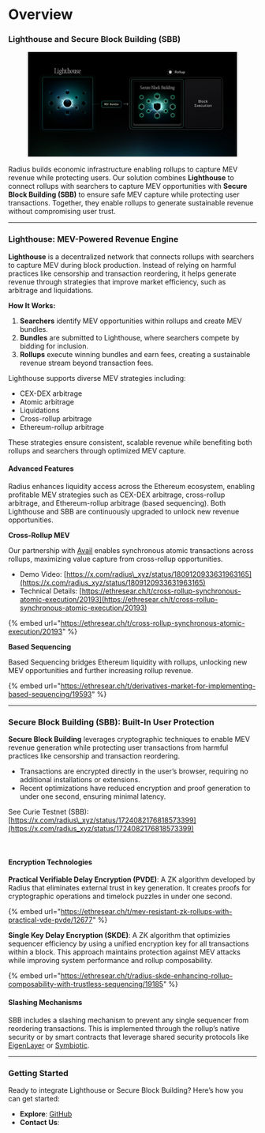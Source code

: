 # Overview

### Lighthouse and Secure Block Building (SBB)

<figure><img src=".gitbook/assets/image (24).png" alt=""><figcaption></figcaption></figure>

Radius builds economic infrastructure enabling rollups to capture MEV revenue while protecting users. Our solution combines **Lighthouse** to connect rollups with searchers to capture MEV opportunities with **Secure Block Building (SBB)** to ensure safe MEV capture while protecting user transactions. Together, they enable rollups to generate sustainable revenue without compromising user trust.

***

### Lighthouse: MEV-Powered Revenue Engine

**Lighthouse** is a decentralized network that connects rollups with searchers to capture MEV during block production. Instead of relying on harmful practices like censorship and transaction reordering, it helps generate revenue through strategies that improve market efficiency, such as arbitrage and liquidations.

**How It Works:**&#x20;

1. **Searchers** identify MEV opportunities within rollups and create MEV bundles.
2. **Bundles** are submitted to Lighthouse, where searchers compete by bidding for inclusion.
3. **Rollups** execute winning bundles and earn fees, creating a sustainable revenue stream beyond transaction fees.

Lighthouse supports diverse MEV strategies including:

* CEX-DEX arbitrage
* Atomic arbitrage
* Liquidations
* Cross-rollup arbitrage
* Ethereum-rollup arbitrage

These strategies ensure consistent, scalable revenue while benefiting both rollups and searchers through optimized MEV capture.



#### Advanced Features

Radius enhances liquidity access across the Ethereum ecosystem, enabling profitable MEV strategies such as CEX-DEX arbitrage, cross-rollup arbitrage, and Ethereum-rollup arbitrage (based sequencing). Both Lighthouse and SBB are continuously upgraded to unlock new revenue opportunities.



**Cross-Rollup MEV**

Our partnership with [Avail](https://www.availproject.org/) enables synchronous atomic transactions across rollups, maximizing value capture from cross-rollup opportunities.

* Demo Video: [https://x.com/radius\_xyz/status/1809120933631963165](https://x.com/radius_xyz/status/1809120933631963165)
* Technical Details: [https://ethresear.ch/t/cross-rollup-synchronous-atomic-execution/20193](https://ethresear.ch/t/cross-rollup-synchronous-atomic-execution/20193)

{% embed url="https://ethresear.ch/t/cross-rollup-synchronous-atomic-execution/20193" %}

**Based Sequencing**

Based Sequencing bridges Ethereum liquidity with rollups, unlocking new MEV opportunities and further increasing rollup revenue.

{% embed url="https://ethresear.ch/t/derivatives-market-for-implementing-based-sequencing/19593" %}

***

### Secure Block Building (SBB): Built-In User Protection

**Secure Block Building** leverages cryptographic techniques to enable MEV revenue generation while protecting user transactions from harmful practices like censorship and transaction reordering.

* Transactions are encrypted directly in the user’s browser, requiring no additional installations or extensions.
* Recent optimizations have reduced encryption and proof generation to under one second, ensuring minimal latency.

See Curie Testnet (SBB): [https://x.com/radius\_xyz/status/1724082176818573399](https://x.com/radius_xyz/status/1724082176818573399)

​

#### Encryption Technologies

**Practical Verifiable Delay Encryption (PVDE)**: A ZK algorithm developed by Radius that eliminates external trust in key generation. It creates proofs for cryptographic operations and timelock puzzles in under one second.

{% embed url="https://ethresear.ch/t/mev-resistant-zk-rollups-with-practical-vde-pvde/12677" %}

**Single Key Delay Encryption (SKDE)**: A ZK algorithm that optimizies sequencer efficiency by using a unified encryption key for all transactions within a block. This approach maintains protection against MEV attacks while improving system performance and rollup composability.

{% embed url="https://ethresear.ch/t/radius-skde-enhancing-rollup-composability-with-trustless-sequencing/19185" %}

#### Slashing Mechanisms&#x20;

SBB includes a slashing mechanism to prevent any single sequencer from reordering transactions. This is implemented through the rollup’s native security or by smart contracts that leverage shared security protocols like [EigenLayer](https://www.eigenlayer.xyz/) or [Symbiotic](https://symbiotic.fi/).

***

### Getting Started

Ready to integrate Lighthouse or Secure Block Building? Here’s how you can get started:

* **Explore**: [GitHub](https://github.com/radius_xyz)
* **Contact Us**:&#x20;



